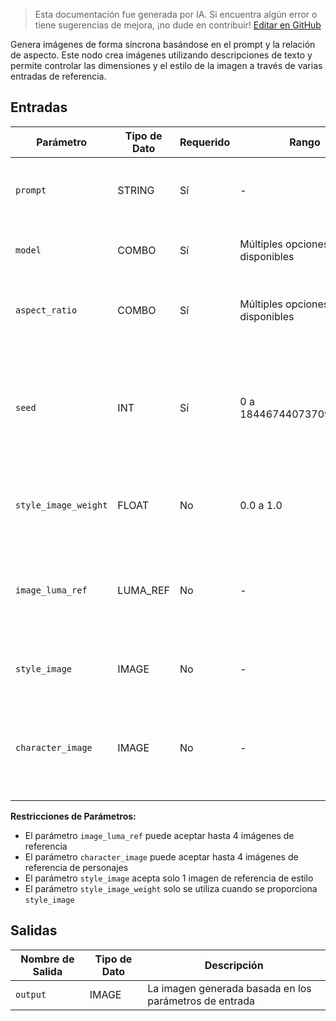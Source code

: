 > Esta documentación fue generada por IA. Si encuentra algún error o tiene sugerencias de mejora, ¡no dude en contribuir! [Editar en GitHub](https://github.com/Comfy-Org/embedded-docs/blob/main/comfyui_embedded_docs/docs/LumaImageNode/es.md)

Genera imágenes de forma síncrona basándose en el prompt y la relación de aspecto. Este nodo crea imágenes utilizando descripciones de texto y permite controlar las dimensiones y el estilo de la imagen a través de varias entradas de referencia.

## Entradas

| Parámetro | Tipo de Dato | Requerido | Rango | Descripción |
|-----------|-----------|----------|-------|-------------|
| `prompt` | STRING | Sí | - | Prompt para la generación de imágenes (valor por defecto: cadena vacía) |
| `model` | COMBO | Sí | Múltiples opciones disponibles | Selección del modelo para la generación de imágenes |
| `aspect_ratio` | COMBO | Sí | Múltiples opciones disponibles | Relación de aspecto para la imagen generada (valor por defecto: relación 16:9) |
| `seed` | INT | Sí | 0 a 18446744073709551615 | Semilla para determinar si el nodo debe volver a ejecutarse; los resultados reales son no deterministas independientemente de la semilla (valor por defecto: 0) |
| `style_image_weight` | FLOAT | No | 0.0 a 1.0 | Peso de la imagen de estilo. Se ignora si no se proporciona style_image (valor por defecto: 1.0) |
| `image_luma_ref` | LUMA_REF | No | - | Conexión del nodo Luma Reference para influir en la generación con imágenes de entrada; se pueden considerar hasta 4 imágenes |
| `style_image` | IMAGE | No | - | Imagen de referencia de estilo; solo se utilizará 1 imagen |
| `character_image` | IMAGE | No | - | Imágenes de referencia de personajes; puede ser un lote de múltiples imágenes, se pueden considerar hasta 4 imágenes |

**Restricciones de Parámetros:**

- El parámetro `image_luma_ref` puede aceptar hasta 4 imágenes de referencia
- El parámetro `character_image` puede aceptar hasta 4 imágenes de referencia de personajes
- El parámetro `style_image` acepta solo 1 imagen de referencia de estilo
- El parámetro `style_image_weight` solo se utiliza cuando se proporciona `style_image`

## Salidas

| Nombre de Salida | Tipo de Dato | Descripción |
|-------------|-----------|-------------|
| `output` | IMAGE | La imagen generada basada en los parámetros de entrada |
